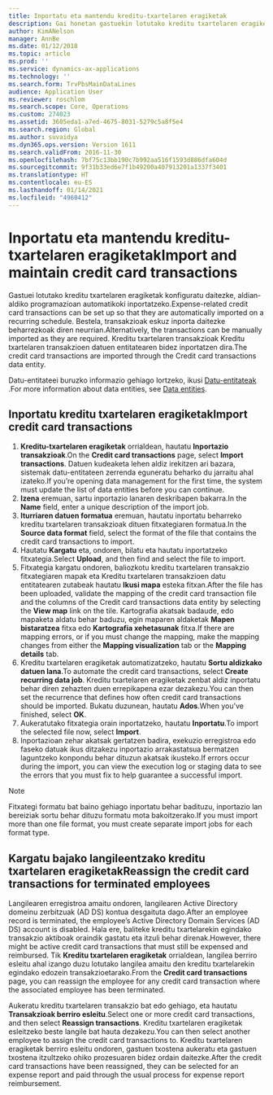 ```yaml
---
title: Inportatu eta mantendu kreditu-txartelaren eragiketak
description: Gai honetan gastuekin lotutako kreditu txartelaren eragiketak nola inportatu eta nola mantendu azaltzen da. Transakzio hauek konfiguratu daitezke, aldian-aldiko programazioan automatikoki inportatzeko edo eskuz inportatu ahal izateko beharrezkoak diren neurrian.
author: KimANelson
manager: AnnBe
ms.date: 01/12/2018
ms.topic: article
ms.prod: ''
ms.service: dynamics-ax-applications
ms.technology: ''
ms.search.form: TrvPbsMainDataLines
audience: Application User
ms.reviewer: roschlom
ms.search.scope: Core, Operations
ms.custom: 274023
ms.assetid: 3605eda1-a7ed-4675-8031-5279c5a8f5e4
ms.search.region: Global
ms.author: suvaidya
ms.dyn365.ops.version: Version 1611
ms.search.validFrom: 2016-11-30
ms.openlocfilehash: 7bf75c13bb190c7b992aa516f1593d886dfa604d
ms.sourcegitcommit: 9f31b33ed6e7f1b49200a407913201a1337f3401
ms.translationtype: HT
ms.contentlocale: eu-ES
ms.lasthandoff: 01/14/2021
ms.locfileid: "4960412"
---
```

# <a name="import-and-maintain-credit-card-transactions"></a><span data-ttu-id="11ac4-104">Inportatu eta mantendu kreditu-txartelaren eragiketak</span><span class="sxs-lookup"><span data-stu-id="11ac4-104">Import and maintain credit card transactions</span></span>

<span data-ttu-id="11ac4-105">Gastuei lotutako kreditu txartelaren eragiketak konfiguratu daitezke, aldian-aldiko programazioan automatikoki inportatzeko.</span><span class="sxs-lookup"><span data-stu-id="11ac4-105">Expense-related credit card transactions can be set up so that they are automatically imported on a recurring schedule.</span></span> <span data-ttu-id="11ac4-106">Bestela, transakzioak eskuz inporta daitezke beharrezkoak diren neurrian.</span><span class="sxs-lookup"><span data-stu-id="11ac4-106">Alternatively, the transactions can be manually imported as they are required.</span></span> <span data-ttu-id="11ac4-107">Kreditu txartelaren transakzioak Kreditu txartelaren transakzioen datuen entitatearen bidez inportatzen dira.</span><span class="sxs-lookup"><span data-stu-id="11ac4-107">The credit card transactions are imported through the Credit card transactions data entity.</span></span>

<span data-ttu-id="11ac4-108">Datu-entitateei buruzko informazio gehiago lortzeko, ikusi [Datu-entitateak ](https://docs.microsoft.com/dynamics365/fin-ops-core/dev-itpro/data-entities/data-entities).</span><span class="sxs-lookup"><span data-stu-id="11ac4-108">For more information about data entities, see [Data entities](https://docs.microsoft.com/dynamics365/fin-ops-core/dev-itpro/data-entities/data-entities).</span></span>

## <a name="import-credit-card-transactions"></a><span data-ttu-id="11ac4-109">Inportatu kreditu txartelaren eragiketak</span><span class="sxs-lookup"><span data-stu-id="11ac4-109">Import credit card transactions</span></span>

1. <span data-ttu-id="11ac4-110">**Kreditu-txartelaren eragiketak** orrialdean, hautatu **Inportazio transakzioak**.</span><span class="sxs-lookup"><span data-stu-id="11ac4-110">On the **Credit card transactions** page, select **Import transactions**.</span></span> <span data-ttu-id="11ac4-111">Datuen kudeaketa lehen aldiz irekitzen ari bazara, sistemak datu-entitateen zerrenda eguneratu beharko du jarraitu ahal izateko.</span><span class="sxs-lookup"><span data-stu-id="11ac4-111">If you’re opening data management for the first time, the system must update the list of data entities before you can continue.</span></span>
2. <span data-ttu-id="11ac4-112">**Izena** eremuan, sartu inportazio lanaren deskribapen bakarra.</span><span class="sxs-lookup"><span data-stu-id="11ac4-112">In the **Name** field, enter a unique description of the import job.</span></span>
3. <span data-ttu-id="11ac4-113">**Iturriaren datuen formatua** eremuan, hautatu inportatu beharreko kreditu txartelaren transakzioak dituen fitxategiaren formatua.</span><span class="sxs-lookup"><span data-stu-id="11ac4-113">In the **Source data format** field, select the format of the file that contains the credit card transactions to import.</span></span>
4. <span data-ttu-id="11ac4-114">Hautatu **Kargatu** eta, ondoren, bilatu eta hautatu inportatzeko fitxategia.</span><span class="sxs-lookup"><span data-stu-id="11ac4-114">Select **Upload**, and then find and select the file to import.</span></span>
5. <span data-ttu-id="11ac4-115">Fitxategia kargatu ondoren, baliozkotu kreditu txartelaren transakzio fitxategiaren mapak eta Kreditu txartelaren transakzioen datu entitatearen zutabeak hautatu **Ikusi mapa** esteka fitxan.</span><span class="sxs-lookup"><span data-stu-id="11ac4-115">After the file has been uploaded, validate the mapping of the credit card transaction file and the columns of the Credit card transactions data entity by selecting the **View map** link on the tile.</span></span> <span data-ttu-id="11ac4-116">Kartografia akatsak badaude, edo mapaketa aldatu behar baduzu, egin maparen aldaketak **Mapen bistaratzea** fitxa edo **Kartografia xehetasunak** fitxa.</span><span class="sxs-lookup"><span data-stu-id="11ac4-116">If there are mapping errors, or if you must change the mapping, make the mapping changes from either the **Mapping visualization** tab or the **Mapping details** tab.</span></span>
6. <span data-ttu-id="11ac4-117">Kreditu txartelaren eragiketak automatizatzeko, hautatu **Sortu aldizkako datuen lana**.</span><span class="sxs-lookup"><span data-stu-id="11ac4-117">To automate the credit card transactions, select **Create recurring data job**.</span></span> <span data-ttu-id="11ac4-118">Kreditu txartelaren eragiketak zenbat aldiz inportatu behar diren zehazten duen errepikapena ezar dezakezu.</span><span class="sxs-lookup"><span data-stu-id="11ac4-118">You can then set the recurrence that defines how often credit card transactions should be imported.</span></span> <span data-ttu-id="11ac4-119">Bukatu duzunean, hautatu **Ados**.</span><span class="sxs-lookup"><span data-stu-id="11ac4-119">When you’ve finished, select **OK**.</span></span>
7. <span data-ttu-id="11ac4-120">Aukeratutako fitxategia orain inportatzeko, hautatu **Inportatu**.</span><span class="sxs-lookup"><span data-stu-id="11ac4-120">To import the selected file now, select **Import**.</span></span>
8. <span data-ttu-id="11ac4-121">Inportazioan zehar akatsak gertatzen badira, exekuzio erregistroa edo faseko datuak ikus ditzakezu inportazio arrakastatsua bermatzen laguntzeko konpondu behar dituzun akatsak ikusteko.</span><span class="sxs-lookup"><span data-stu-id="11ac4-121">If errors occur during the import, you can view the execution log or staging data to see the errors that you must fix to help guarantee a successful import.</span></span>

> [!NOTE]
> <span data-ttu-id="11ac4-122">Fitxategi formatu bat baino gehiago inportatu behar badituzu, inportazio lan bereiziak sortu behar dituzu formatu mota bakoitzerako.</span><span class="sxs-lookup"><span data-stu-id="11ac4-122">If you must import more than one file format, you must create separate import jobs for each format type.</span></span>

## <a name="reassign-the-credit-card-transactions-for-terminated-employees"></a><span data-ttu-id="11ac4-123">Kargatu bajako langileentzako kreditu txartelaren eragiketak</span><span class="sxs-lookup"><span data-stu-id="11ac4-123">Reassign the credit card transactions for terminated employees</span></span>

<span data-ttu-id="11ac4-124">Langilearen erregistroa amaitu ondoren, langilearen Active Directory domeinu zerbitzuak (AD DS) kontua desgaituta dago.</span><span class="sxs-lookup"><span data-stu-id="11ac4-124">After an employee record is terminated, the employee’s Active Directory Domain Services (AD DS) account is disabled.</span></span> <span data-ttu-id="11ac4-125">Hala ere, baliteke kreditu txartelarekin egindako transakzio aktiboak oraindik gastatu eta itzuli behar direnak.</span><span class="sxs-lookup"><span data-stu-id="11ac4-125">However, there might be active credit card transactions that must still be expensed and reimbursed.</span></span> <span data-ttu-id="11ac4-126">Tik **Kreditu txartelaren eragiketak** orrialdean, langilea berriro esleitu ahal izango duzu lotutako langilea amaitu den kreditu txartelarekin egindako edozein transakzioetarako.</span><span class="sxs-lookup"><span data-stu-id="11ac4-126">From the **Credit card transactions** page, you can reassign the employee for any credit card transaction where the associated employee has been terminated.</span></span>

<span data-ttu-id="11ac4-127">Aukeratu kreditu txartelaren transakzio bat edo gehiago, eta hautatu **Transakzioak berriro esleitu**.</span><span class="sxs-lookup"><span data-stu-id="11ac4-127">Select one or more credit card transactions, and then select **Reassign transactions**.</span></span> <span data-ttu-id="11ac4-128">Kreditu txartelaren eragiketak esleitzeko beste langile bat hauta dezakezu.</span><span class="sxs-lookup"><span data-stu-id="11ac4-128">You can then select another employee to assign the credit card transactions to.</span></span> <span data-ttu-id="11ac4-129">Kreditu txartelaren eragiketak berriro esleitu ondoren, gastuen txostena aukeratu eta gastuen txostena itzultzeko ohiko prozesuaren bidez ordain daitezke.</span><span class="sxs-lookup"><span data-stu-id="11ac4-129">After the credit card transactions have been reassigned, they can be selected for an expense report and paid through the usual process for expense report reimbursement.</span></span>
